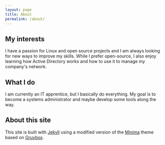 ```yaml
---
layout: page
title: About
permalink: /about/
---
```


## My interests
I have a passion for Linux and open source projects and I am always looking for new ways to improve my skills. While I prefer open-source, I also enjoy learning how Active Directory works and how to use it to manage my company's network.  
## What I do
I am currently an IT apprentice, but I basically do everything. My goal is to become a systems administrator and maybe develop some tools along the way.  
## About this site
This site is built with [Jekyll](https://jekyllrb.com) using a modified version of the [Minima](https://github.com/jekyll/minima) theme based on [Gruvbox](https://github.com/morhetz/gruvbox).
